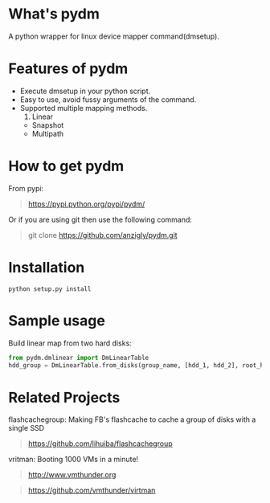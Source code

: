 What's pydm
======

A python wrapper for linux device mapper command(dmsetup).


Features of pydm
======

* Execute dmsetup in your python script.
* Easy to use, avoid fussy arguments of the command.
* Supported multiple mapping methods.
  1. Linear
  * Snapshot
  * Multipath

How to get pydm
======

From pypi:

  > https://pypi.python.org/pypi/pydm/

Or if you are using git then use the following command:

  > git clone https://github.com/anzigly/pydm.git

Installation
======
```
python setup.py install
```

Sample usage
======
Build linear map from two hard disks:
```python
from pydm.dmlinear import DmLinearTable
hdd_group = DmLinearTable.from_disks(group_name, [hdd_1, hdd_2], root_helper='sudo')
```
Related Projects
======
flashcachegroup: Making FB's flashcache to cache a group of disks with a single SSD

  > https://github.com/lihuiba/flashcachegroup

vritman: Booting 1000 VMs in a minute!
  > http://www.vmthunder.org

  > https://github.com/vmthunder/virtman
